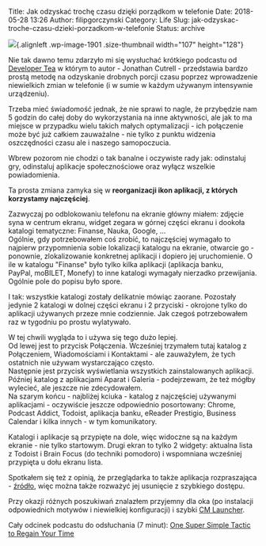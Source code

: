 Title: Jak odzyskać trochę czasu dzięki porządkom w telefonie
Date: 2018-05-28 13:26
Author: filipgorczynski
Category: Life
Slug: jak-odzyskac-troche-czasu-dzieki-porzadkom-w-telefonie
Status: archive

![](https://filipgorczynski.files.wordpress.com/2018/05/android_robot.png?w=107){.alignleft .wp-image-1901 .size-thumbnail width="107" height="128"}

Nie tak dawno temu zdarzyło mi się wysłuchać krótkiego podcastu od [Developer Tea](https://spec.fm/podcasts/developer-tea) w którym to autor - Jonathan Cutrell - przedstawia bardzo prostą metodę na odzyskanie drobnych porcji czasu poprzez wprowadzenie niewielkich zmian w telefonie (i w sumie w każdym używanym intensywnie urządzeniu).

Trzeba mieć świadomość jednak, że nie sprawi to nagle, że przybędzie nam 5 godzin do całej doby do wykorzystania na inne aktywności, ale jak to ma miejsce w przypadku wielu takich małych optymalizacji - ich połączenie może być już całkiem zauważalne - nie tylko z punktu widzenia oszczędności czasu ale i naszego samopoczucia.

Wbrew pozorom nie chodzi o tak banalne i oczywiste rady jak: odinstaluj gry, odinstaluj aplikacje społecznościowe oraz wyłącz wszelkie powiadomienia.

Ta prosta zmiana zamyka się w **reorganizacji ikon aplikacji, z których korzystamy najczęściej**.

Zazwyczaj po odblokowaniu telefonu na ekranie główny miałem: zdjęcie syna w centrum ekranu, widget zegara w górnej części ekranu i dookoła katalogi tematyczne: Finanse, Nauka, Google, ...  
Ogólnie, gdy potrzebowałem coś zrobić, to najczęściej wymagało to najpierw przypomnienia sobie lokalizacji katalogu na ekranie, otwarcie go - ponownie, zlokalizowanie konkretnej aplikacji i dopiero jej uruchomienie. O ile w katalogu "Finanse" było tylko kilka aplikacji (aplikacja banku, PayPal, moBILET, Monefy) to inne katalogi wymagały nierzadko przewijania.  
Ogólnie pole do popisu było spore.

I tak: wszystkie katalogi zostały delikatnie mówiąc zaorane. Pozostały jedynie 2 katalogi w dolnej części ekranu i 2 przyciski - okrojone tylko do aplikacji używanych przeze mnie codziennie. Jak czegoś potrzebowałem raz w tygodniu po prostu wylatywało.

W tej chwili wygląda to i używa się tego dużo lepiej.  
Od lewej jest to przycisk Połączenia. Wcześniej trzymałem tutaj katalog z Połączeniem, Wiadomościami i Kontaktami - ale zauważyłem, że tych ostatnich nie używam wystarczająco często.  
Następnie jest przycisk wyświetlania wszystkich zainstalowanych aplikacji.  
Później katalog z aplikacjami Aparat i Galeria - podejrzewam, że też mógłby wylecieć, ale jeszcze nie zdecydowałem.  
Na szarym końcu - najbliżej kciuka - katalog z najczęściej używanymi aplikacjami - oczywiście jeszcze odpowiednio posortowany: Chrome, Podcast Addict, Todoist, aplikacja banku, eReader Prestigio, Business Calendar i kilka innych - w tym komunikatory.

Katalogi i aplikacje są przypięte na dole, więc widoczne są na każdym ekranie - nie tylko startowym. Drugi ekran to tylko 2 widgety: aktualna lista z Todoist i Brain Focus (do techniki pomodoro) i wspomniana wcześniej przypięta u dołu ekranu lista.

Spotkałem się też z opinią, że przeglądarka to także aplikacja rozpraszająca - [źródło](https://hackernoon.com/biohack-your-intelligence-now-or-become-obsolete-97cdd15e395f), więc można także rozważyć jej usunięcie z szybkiego dostępu.

Przy okazji różnych poszukiwań znalazłem przyjemny dla oka (po instalacji odpowiednich motywów i niewielkiej konfiguracji) i szybki [CM Launcher](https://play.google.com/store/apps/details?id=com.ksmobile.launcher&hl=pl).

Cały odcinek podcastu do odsłuchania (7 minut): [One Super Simple Tactic to Regain Your Time](https://spec.fm/podcasts/developer-tea/61175)
